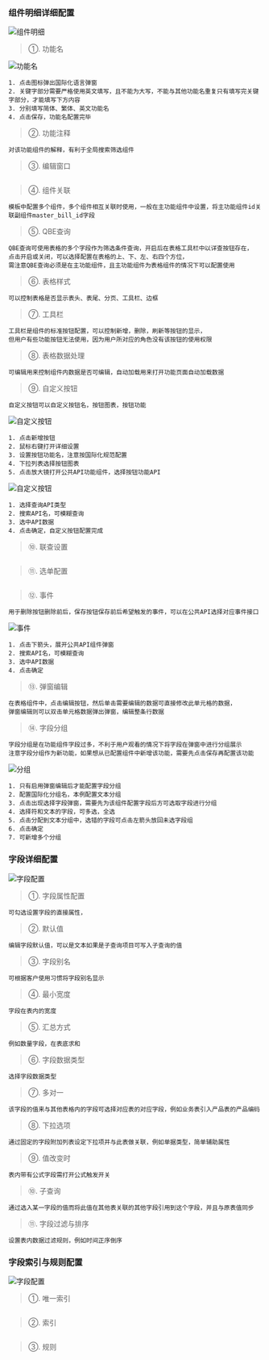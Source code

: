 ### 组件明细详细配置 
![组件明细](../image/sys/mingxi.png ':size=30%')  

>①. 功能名  

![功能名](../image/sys/sys18.png ':size=70%')  

```text
1. 点击图标弹出国际化语言弹窗  
2. 关键字部分需要严格使用英文填写，且不能为大写，不能与其他功能名重复只有填写完关键字部分，才能填写下方内容  
3. 分别填写简体、繁体、英文功能名
4. 点击保存，功能名配置完毕
```
>②. 功能注释
```text
对该功能组件的解释，有利于全局搜索筛选组件
```
>③. 编辑窗口
```text

```
>④. 组件关联
```text
模板中配置多个组件，多个组件相互关联时使用，一般在主功能组件中设置，将主功能组件id关联副组件master_bill_id字段
```
>⑤. QBE查询
```text
QBE查询可使用表格的多个字段作为筛选条件查询，开启后在表格工具栏中以详查按钮存在，
点击开启或关闭，可以选择配置在表格的上、下、左、右四个方位，
需注意QBE查询必须是在主功能组件，且主功能组件为表格组件的情况下可以配置使用
```
>⑥. 表格样式
```text
可以控制表格是否显示表头、表尾、分页、工具栏、边框
```
>⑦. 工具栏
```text
工具栏是组件的标准按钮配置，可以控制新增，删除，刷新等按钮的显示，  
但用户有些功能按钮无法使用，因为用户所对应的角色没有该按钮的使用权限
```
>⑧. 表格数据处理
```text
可编辑用来控制组件内数据是否可编辑，自动加载用来打开功能页面自动加载数据
```
>⑨. 自定义按钮
```text
自定义按钮可以自定义按钮名，按钮图表，按钮功能
```
![自定义按钮](../image/sys/anniu1.png ':size=50%')
```text
1. 点击新增按钮
2. 鼠标右键打开详细设置
3. 设置按钮功能名，注意按国际化规范配置
4. 下拉列表选择按钮图表
5. 点击放大镜打开公共API功能组件，选择按钮功能API  
```
![自定义按钮](../image/sys/anniu2.png ':size=50%')
```text
1. 选择查询API类型
2. 搜索API名，可模糊查询
3. 选中API数据
4. 点击确定，自定义按钮配置完成
```

>⑩. 联查设置
```text

```
>⑪. 选单配置
```text

```
>⑫. 事件
```text
用于删除按钮删除前后，保存按钮保存前后希望触发的事件，可以在公共API选择对应事件接口
```
![事件](../image/sys/event.png ':size=50%')
```text
1. 点击下箭头，展开公共API组件弹窗
2. 搜索API名，可模糊查询
3. 选中API数据
4. 点击确定
```
>⑬. 弹窗编辑
```text
在表格组件中，点击编辑按钮，然后单击需要编辑的数据可直接修改此单元格的数据，
弹窗编辑则可以双击单元格数据弹出弹窗，编辑整条行数据
```
>⑭. 字段分组
```text
字段分组是在功能组件字段过多，不利于用户观看的情况下将字段在弹窗中进行分组展示
注意字段分组作为新功能，如果想从已配置组件中新增该功能，需要先点击保存再配置该功能
```
![分组](../image/sys/fenzu.png ':size=50%')
```text
1. 只有启用弹窗编辑后才能配置字段分组
2. 配置国际化分组名，本例配置文本分组
3. 点击出现选择字段弹窗，需要先为该组件配置字段后方可选取字段进行分组
4. 选择符和文本的字段，可多选，全选
5. 点击分配到文本分组中，选错的字段可点击左箭头放回未选字段组
6. 点击确定
7. 可新增多个分组
```


### 字段详细配置
![字段配置](../image/sys/ziduan.png ':size=30%')  

>①. 字段属性配置

```text
可勾选设置字段的直接属性，  
```
>②. 默认值
```text
编辑字段默认值，可以是文本如果是子查询项目可写入子查询的值
```
>③. 字段别名
```text
可根据客户使用习惯将字段别名显示
```
>④. 最小宽度
```text
字段在表内的宽度
```
>⑤. 汇总方式
```text
例如数量字段，在表底求和
```
>⑥. 字段数据类型
```text
选择字段数据类型
```
>⑦. 多对一
```text
该字段的值来与其他表格内的字段可选择对应表的对应字段，例如业务表引入产品表的产品编码
```
>⑧. 下拉选项
```text
通过固定的字段附加列表设定下拉项并与此表做关联，例如单据类型，简单辅助属性
```
>⑨. 值改变时
```text
表内带有公式字段需打开公式触发开关
```

>⑩. 子查询

```text
通过选入某一字段的值而将此值在其他表关联的其他字段引用到这个字段，并且与原表值同步
```
>⑪. 字段过滤与排序
```text
设置表内数据过滤规则，例如时间正序倒序
```

### 字段索引与规则配置  

![字段配置](../image/sys/ziduan3.png ':size=30%')  

>①. 唯一索引  

```text

```
>②. 索引
```text

```
>③. 规则
```text

```